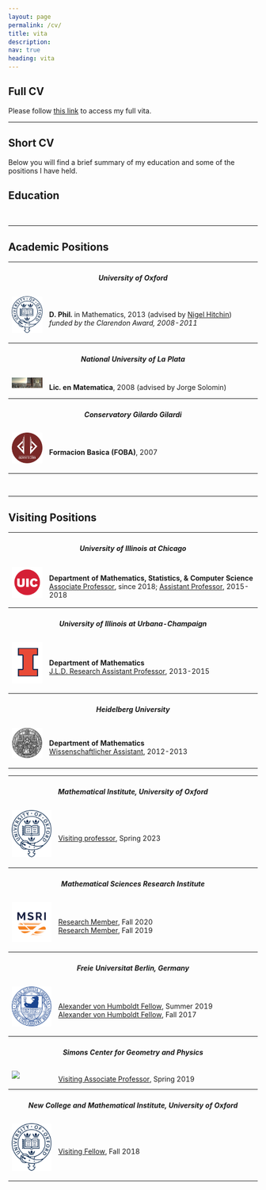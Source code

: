 ```yaml
---
layout: page
permalink: /cv/
title: vita
description: 
nav: true
heading: vita
---
```


 <h2>Full CV</h2>

Please follow <a href="assets/pdf/Schaposnik_CV_2021.pdf">this link</a> to access my full vita.

<hr>

<h2>Short CV</h2>

Below you will find a brief summary of my education and some of the positions I have held.
<br>

<h2>Education</h2>

<table width="100%">
  <tr><th colspan="2"><h5>University of Oxford</h5></th></tr>
  <tr>
    <td>
        <img src="assets/img/oxford.png" width="80pt" style = "padding: 0px; display: flex;" id="mobile"/><br>
    </td>
    <td width="85%">
        <b>D. Phil.</b> in Mathematics, 2013 (advised by <a href="https://people.maths.ox.ac.uk/hitchin/">Nigel Hitchin</a>)<br>
        <i>funded by the Clarendon Award, 2008-2011</i><br>
    </td>
  </tr>
  <tr><th colspan="2"><h5>National University of La Plata</h5></th></tr>
  <tr>
    <td>
        <img src="assets/img/laplata.png" width="80pt" style = "padding: 0px; display: flex;" id="mobile"/><br>
    </td>
    <td width="85%">
        <b>Lic. en Matematica</b>, 2008 (advised by Jorge Solomin)<br>
    </td>
  </tr>
  <tr><th colspan="2"><h5>Conservatory Gilardo Gilardi</h5></th></tr>
  <tr>
    <td>
        <img src="assets/img/conservatorio.jpg" width="80pt" style = "padding: 0px; display: flex;" id="mobile"/><br>
    </td>
    <td width="85%">
        <b>Formacion Basica (FOBA)</b>, 2007<br>
    </td>
  </tr>
<br>
<hr>

<h2>Academic Positions</h2>
<table width="100%">
  <tr><th colspan="2"><h5>University of Illinois at Chicago</h5></th></tr>
  <tr>
    <td>
        <img src="assets/img/UIC.png" width="80pt" style = "padding: 0px; display: flex;" id="mobile"/><br>
    </td>
    <td width="85%">
	<b>Department of Mathematics, Statistics, & Computer Science</b><br>
        <u>Associate Professor</u>, since 2018; <u>Assistant Professor</u>, 2015-2018<br>
    </td>
  </tr>

  <tr><th colspan="2"><h5>University of Illinois at Urbana-Champaign</h5></th></tr>
  <tr>
    <td>
    	  <img src="assets/img/UIUC.png" width="80pt" style = "padding: 0px; display: flex" id="mobile" /><br>
    </td>
    <td>
       <b>Department of Mathematics</b><br>
       <u>J.L.D. Research Assistant Professor</u>, 2013-2015
    </td>
  </tr>

  <tr><th colspan="2"><h5>Heidelberg University</h5></th></tr>
  <tr>
    <td>
    	  <img src="/assets/img/Heidelberg.png" width="80pt" style = "padding: 0px; display: flex" id="mobile" /><br>
    </td>
    <td>
       <b>Department of Mathematics</b><br>
       <u>Wissenschaftlicher Assistant</u>, 2012-2013
    </td>
  </tr>
<br>
<hr>

<h2>Visiting Positions</h2>
<table width="100%">
<tr><th colspan="2"><h5>Mathematical Institute, University of Oxford</h5></th></tr>
  <tr>
    <td>
    	  <img src="assets/img/oxford.png" width="80pt" style = "padding: 0px; display: flex" id="mobile" /><br>
    </td>
    <td width="85%">
      <u>Visiting professor</u>, Spring 2023<br>
    </td>
  </tr>
  <tr><th colspan="2"><h5>Mathematical Sciences Research Institute</h5></th></tr>
  <tr>
    <td>
    	  <img src="assets/img/msri.png" width="80pt" style = "padding: 0px; display: flex" id="mobile" /><br>
    </td>
    <td width="85%">
      <u>Research Member</u>, Fall 2020<br>
      <u>Research Member</u>, Fall 2019<br>
    </td>
  </tr>
  <tr><th colspan="2"><h5>Freie Universitat Berlin, Germany</h5></th></tr>
  <tr>
    <td>
    	  <img src="assets/img/berlin.png" width="80pt" style = "padding: 0px; display: flex" id="mobile" /><br>
    </td>
    <td width="85%">
      <u>Alexander von Humboldt Fellow</u>, Summer 2019<br>
      <u>Alexander von Humboldt Fellow</u>, Fall 2017<br>
    </td>
  </tr>
  <tr><th colspan="2"><h5>Simons Center for Geometry and Physics</h5></th></tr>
  <tr>
    <td>
    	  <img src="assets/img/simons.jpg" width="80pt" style = "padding: 0px; display: flex" id="mobile" /><br>
    </td>
    <td width="85%">
      <u>Visiting Associate Professor</u>, Spring 2019<br>
    </td>
  </tr>
  <tr><th colspan="2"><h5>New College and Mathematical Institute, University of Oxford</h5></th></tr>
  <tr>
    <td>
    	  <img src="assets/img/oxford.png" width="80pt" style = "padding: 0px; display: flex" id="mobile" /><br>
    </td>
    <td width="85%">
      <u>Visiting Fellow</u>, Fall 2018<br>
    </td>
  </tr>
</table>